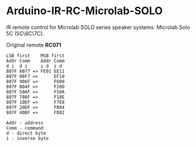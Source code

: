 # Arduino-IR-RC-Microlab-SOLO
IR remote control for Microlab SOLO series speaker systems: Microlab Solo 5C (5C\6C\7C).

Original remote **RC071**
```
LSB first    MSB first
Addr Comm    Addr Comm
d i  d i     i d  i d
807F 8077 => FE01 EE11
807F 08F7 =>      EF10
807F 906F =>      F609
807F B04F =>      F20D
807F 50AF =>      F50A
807F 708F =>      F18E
807F 10EF =>      F7E8
807F 20DF =>      FB04
807F 40BF =>      FD02

Addr - address
Comm - command
d - direct byte
i - inverse byte
```

